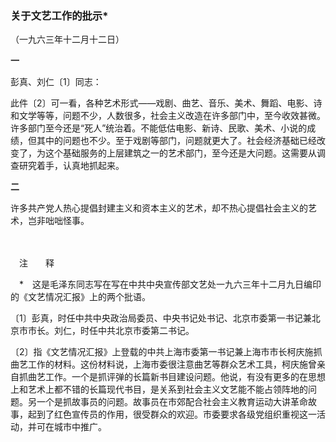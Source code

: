 ### **关于文艺工作的批示**\*

（一九六三年十二月十二日）

**一**

彭真、刘仁〔1〕同志：

此件〔2〕可一看，各种艺术形式——戏剧、曲艺、音乐、美术、舞蹈、电影、诗和文学等等，问题不少，人数很多，社会主义改造在许多部门中，至今收效甚微。许多部门至今还是“死人”统治着。不能低估电影、新诗、民歌、美术、小说的成绩，但其中的问题也不少。至于戏剧等部门，问题就更大了。社会经济基础已经改变了，为这个基础服务的上层建筑之一的艺术部门，至今还是大问题。这需要从调查研究着手，认真地抓起来。

**二**

许多共产党人热心提倡封建主义和资本主义的艺术，却不热心提倡社会主义的艺术，岂非咄咄怪事。

　　

　注　　释　

　\*　这是毛泽东同志写在写在中共中央宣传部文艺处一九六三年十二月九日编印的《文艺情况汇报》上的两个批语。

〔1〕彭真，时任中共中央政治局委员、中央书记处书记、北京市委第一书记兼北京市市长。刘仁，时任中共北京市委第二书记。

〔2〕指《文艺情况汇报》上登载的中共上海市委第一书记兼上海市市长柯庆施抓曲艺工作的材料。这份材料说，上海市委很注意曲艺等群众艺术工具，柯庆施曾亲自抓曲艺工作。一个是抓评弹的长篇新书目建设问题。他说，有没有更多的在思想上和艺术上都不错的长篇现代书目，是关系到社会主义文艺能不能占领阵地的问题。另一个是抓故事员的问题。故事员在市郊配合社会主义教育运动大讲革命故事，起到了红色宣传员的作用，很受群众的欢迎。市委要求各级党组织重视这一活动，并可在城市中推广。
